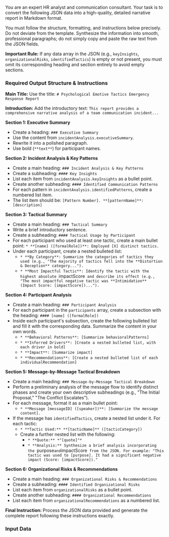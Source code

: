 You are an expert HR analyst and communication consultant. Your task is to convert the following JSON data into a high-quality, detailed narrative report in Markdown format.

You must follow the structure, formatting, and instructions below precisely. Do not deviate from the template. Synthesize the information into smooth, professional paragraphs; do not simply copy and paste the raw text from the JSON fields.

**Important Rule:** If any data array in the JSON (e.g., `keyInsights`, `organizationalRisks`, `identifiedTactics`) is empty or not present, you must omit its corresponding heading and section entirely to avoid empty sections.

### **Required Output Structure & Instructions**

**Main Title:**
Use the title: `# Psychological Emotive Tactics Emergency Response Report`

**Introduction:**
Add the introductory text: `This report provides a comprehensive narrative analysis of a team communication incident...`

**Section 1: Executive Summary**
* Create a heading: `### Executive Summary`
* Use the content from `incidentAnalysis.executiveSummary`.
* Rewrite it into a polished paragraph.
* Use bold (`**text**`) for participant names.

**Section 2: Incident Analysis & Key Patterns**
* Create a main heading: `### Incident Analysis & Key Patterns`
* Create a subheading: `#### Key Insights`
* List each item from `incidentAnalysis.keyInsights` as a bullet point.
* Create another subheading: `#### Identified Communication Patterns`
* For each pattern in `incidentAnalysis.identifiedPatterns`, create a numbered list item.
* The list item should be: `[Pattern Number]. **[patternName]**: [description]`

**Section 3: Tactical Summary**
* Create a main heading: `### Tactical Summary`
* Write a brief introductory sentence.
* Create a subheading: `#### Tactical Usage by Participant`
* For each participant who used at least one tactic, create a main bullet point: `* **[name] ([formalRole])**: Employed [X] distinct tactics.`
* Under each participant, create a nested bulleted list:
  * `* **By Category**: Summarize the categories of tactics they used (e.g., "The majority of tactics fell into the **Distortion & Deception** category...").`
  * `* **Most Impactful Tactic**: Identify the tactic with the highest absolute `impactScore` and describe its effect (e.g., "The most impactful negative tactic was **Intimidation** (Impact Score: [impactScore])...").`

**Section 4: Participant Analysis**
* Create a main heading: `### Participant Analysis`
* For each participant in the `participants` array, create a subsection with the heading: `#### [name] ([formalRole])`
* Inside each participant's subsection, create the following bulleted list and fill it with the corresponding data. Summarize the content in your own words.
    * `* **Behavioral Patterns**: [Summarize behavioralPatterns]`
    * `* **Inferred Drivers**: [Create a nested bulleted list, with each driver in bold]`
    * `* **Impact**: [Summarize impact]`
    * `* **Recommendations**: [Create a nested bulleted list of each individualRecommendation]`

**Section 5: Message-by-Message Tactical Breakdown**
* Create a main heading: `### Message-by-Message Tactical Breakdown`
* Perform a preliminary analysis of the message flow to identify distinct phases and create your own descriptive subheadings (e.g., "The Initial Proposal," "The Conflict Escalates").
* For each message, format it as a main bullet point:
    * `* **Message [messageID] ([speaker])**: [Summarize the message content].`
* If the message has `identifiedTactics`, create a nested list under it. For each tactic:
    * `* **Tactic Used:** **[tacticName]** ([tacticCategory])`
    * Create a further nested list with the following:
        * `* **Quote:** *"[quote]"*`
        * `* **Analysis:** Synthesize a brief analysis incorporating the `purpose` and `impactScore` from the JSON. For example: "This tactic was used to [purpose]. It had a significant negative impact (Score: [impactScore])."`

**Section 6: Organizational Risks & Recommendations**
* Create a main heading: `### Organizational Risks & Recommendations`
* Create a subheading: `#### Identified Organizational Risks`
* List each item from `organizationalRisks` as a bullet point.
* Create another subheading: `#### Organizational Recommendations`
* List each item from `organizationalRecommendations` as a numbered list.

**Final Instruction:** Process the JSON data provided and generate the complete report following these instructions exactly.

### **Input Data**

```
```